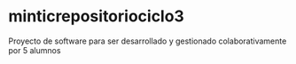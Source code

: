 # minticrepositoriociclo3
Proyecto de software para ser desarrollado y gestionado colaborativamente por 5 alumnos
